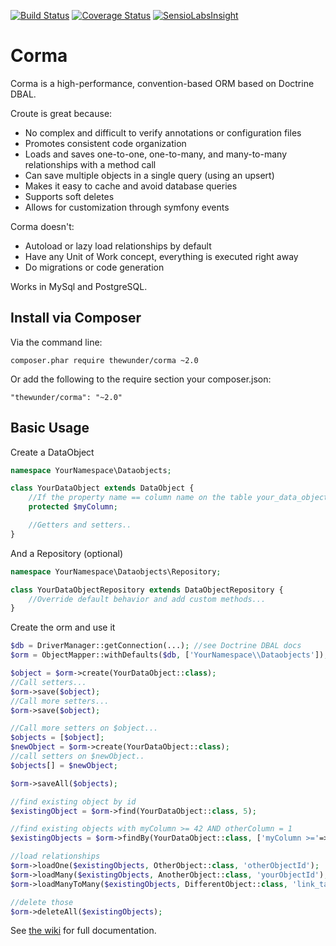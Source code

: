 [![Build Status](https://api.travis-ci.org/thewunder/corma.svg?branch=master)](https://travis-ci.org/thewunder/corma)
[![Coverage Status](https://coveralls.io/repos/github/thewunder/corma/badge.svg?branch=master)](https://coveralls.io/github/thewunder/corma?branch=master)
[![SensioLabsInsight](https://insight.sensiolabs.com/projects/3ab739ee-d54a-457d-9eec-43261102dfe4/mini.png)](https://insight.sensiolabs.com/projects/3ab739ee-d54a-457d-9eec-43261102dfe4)

Corma
=====

Corma is a high-performance, convention-based ORM based on Doctrine DBAL.

Croute is great because:

* No complex and difficult to verify annotations or configuration files
* Promotes consistent code organization
* Loads and saves one-to-one, one-to-many, and many-to-many relationships with a method call
* Can save multiple objects in a single query (using an upsert)
* Makes it easy to cache and avoid database queries
* Supports soft deletes
* Allows for customization through symfony events

Corma doesn't:

* Autoload or lazy load relationships by default
* Have any Unit of Work concept, everything is executed right away
* Do migrations or code generation

Works in MySql and PostgreSQL.

Install via Composer
--------------------
Via the command line:

    composer.phar require thewunder/corma ~2.0

Or add the following to the require section your composer.json:

    "thewunder/corma": "~2.0"

Basic Usage
-----------
Create a DataObject
```php
namespace YourNamespace\Dataobjects;

class YourDataObject extends DataObject {
    //If the property name == column name on the table your_data_objects it will be saved
    protected $myColumn;

    //Getters and setters..
}
```

And a Repository (optional)
```php
namespace YourNamespace\Dataobjects\Repository;

class YourDataObjectRepository extends DataObjectRepository {
    //Override default behavior and add custom methods...
}
```

Create the orm and use it
```php
$db = DriverManager::getConnection(...); //see Doctrine DBAL docs
$orm = ObjectMapper::withDefaults($db, ['YourNamespace\\Dataobjects']);

$object = $orm->create(YourDataObject::class);
//Call setters...
$orm->save($object);
//Call more setters...
$orm->save($object);

//Call more setters on $object...
$objects = [$object];
$newObject = $orm->create(YourDataObject::class);
//call setters on $newObject..
$objects[] = $newObject;

$orm->saveAll($objects);

//find existing object by id
$existingObject = $orm->find(YourDataObject::class, 5);

//find existing objects with myColumn >= 42 AND otherColumn = 1
$existingObjects = $orm->findBy(YourDataObject::class, ['myColumn >='=>42, 'otherColumn'=>1], ['sortColumn'=>'ASC']);

//load relationships
$orm->loadOne($existingObjects, OtherObject::class, 'otherObjectId');
$orm->loadMany($existingObjects, AnotherObject::class, 'yourObjectId');
$orm->loadManyToMany($existingObjects, DifferentObject::class, 'link_table');

//delete those
$orm->deleteAll($existingObjects);
```

See [the wiki](https://github.com/thewunder/corma/wiki) for full documentation.
